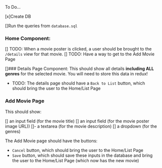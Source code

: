 To Do...

[x]Create DB


[]Run the queries from `database.sql`

### Home Component:

[] TODO: When a movie poster is clicked, a user should be brought to the `/details` view for that movie.
[] TODO: Have a way to get to the Add Movie Page

[]### Details Page Component:
This should show all details **including ALL genres** for the selected movie. You will need to store this data in redux!
- TODO: The details page should have a `Back to List` button, which should bring the user to the Home/List Page

### Add Movie Page

This should show:

[] an input field (for the movie title)
[] an input field (for the movie poster image URL))
[]- a textarea (for the movie description)
[] a dropdown (for the genres)

The Add Movie page should have the buttons:

- `Cancel` button, which should bring the user to the Home/List Page
- `Save` button, which should save these inputs in the database and bring the user to the Home/List Page (which now has the new movie)
